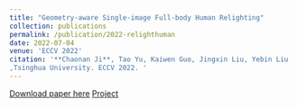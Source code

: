 ```yaml
---
title: "Geometry-aware Single-image Full-body Human Relighting"
collection: publications
permalink: /publication/2022-relighthuman
date: 2022-07-04
venue: 'ECCV 2022'
citation: '**Chaonan Ji**, Tao Yu, Kaiwen Guo, Jingxin Liu, Yebin Liu
,Tsinghua University. ECCV 2022. '
---
```


[Download paper here]()
[Project](https://jcn16.github.io/jcn.github.io/Relighting/)

<!-- Recommended citation: Your Name, You. (2009). "Paper Title Number 1." <i>Journal 1</i>. 1(1). -->

